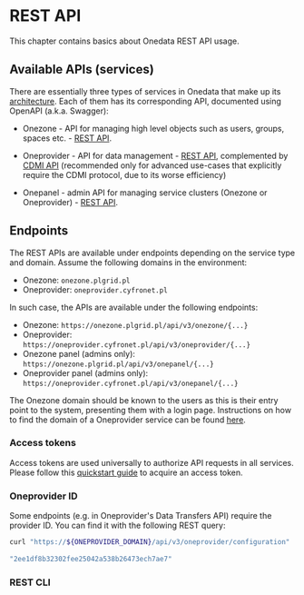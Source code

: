 # REST API
<!-- This file is referenced at least one time as "rest-api.md" -->

This chapter contains basics about Onedata REST API usage.


## Available APIs (services)
There are essentially three types of services in Onedata that make up its [architecture](../intro.md#architecture). 
Each of them has its corresponding API, documented using OpenAPI (a.k.a. Swagger):

* Onezone - API for managing high level objects such as users, groups, spaces etc. - 
  [REST API](https://onedata.org/#/home/api/stable/onezone).

* Oneprovider - API for data management - [REST API](https://onedata.org/#/home/api/stable/oneprovider), 
  complemented by [CDMI API](cdmi.md) (recommended only for advanced use-cases 
  that explicitly require the CDMI protocol, due to its worse efficiency)

* Onepanel - admin API for managing service clusters (Onezone or Oneprovider) - 
  [REST API](https://onedata.org/#/home/api/stable/onepanel).


## Endpoints
The REST APIs are available under endpoints depending on the service type and domain.
Assume the following domains in the environment:
* Onezone: `onezone.plgrid.pl`
* Oneprovider: `oneprovider.cyfronet.pl`

In such case, the APIs are available under the following endpoints:
* Onezone: `https://onezone.plgrid.pl/api/v3/onezone/{...}`
* Oneprovider: `https://oneprovider.cyfronet.pl/api/v3/oneprovider/{...}`
* Onezone panel (admins only): `https://onezone.plgrid.pl/api/v3/onepanel/{...}`
* Oneprovider panel (admins only): `https://oneprovider.cyfronet.pl/api/v3/onepanel/{...}`

The Onezone domain should be known to the users as this is their entry point
to the system, presenting them with a login page. Instructions on how to find 
the domain of a Oneprovider service can be found [here](data.md#oneprovider-domain).


### Access tokens
Access tokens are used universally to authorize API requests in all services. 
Please follow this [quickstart guide](./tokens.md#quickstart) to acquire an access token.


### Oneprovider ID
Some endpoints (e.g. in Oneprovider's Data Transfers API) require the provider 
ID. You can find it with the following REST query:
```bash 
curl "https://${ONEPROVIDER_DOMAIN}/api/v3/oneprovider/configuration" | jq .providerId
     
"2ee1df8b32302fee25042a538b26473ech7ae7"
```


### REST CLI
<!-- TODO VFS-7217 -->



